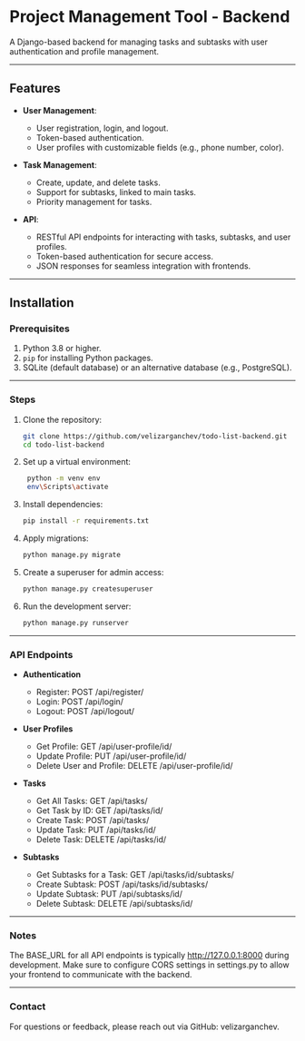 # Project Management Tool - Backend

A Django-based backend for managing tasks and subtasks with user authentication and profile management.

---

## Features

- **User Management**: 
  - User registration, login, and logout.
  - Token-based authentication.
  - User profiles with customizable fields (e.g., phone number, color).

- **Task Management**:
  - Create, update, and delete tasks.
  - Support for subtasks, linked to main tasks.
  - Priority management for tasks.

- **API**:
  - RESTful API endpoints for interacting with tasks, subtasks, and user profiles.
  - Token-based authentication for secure access.
  - JSON responses for seamless integration with frontends.

---

## Installation

### Prerequisites

1. Python 3.8 or higher.
2. `pip` for installing Python packages.
3. SQLite (default database) or an alternative database (e.g., PostgreSQL).

---

### Steps

1. Clone the repository:
   ```bash
   git clone https://github.com/velizarganchev/todo-list-backend.git
   cd todo-list-backend
2. Set up a virtual environment:
   ```bash
    python -m venv env
    env\Scripts\activate
4. Install dependencies:
    ```bash
    pip install -r requirements.txt
6. Apply migrations:
    ```bash
    python manage.py migrate
8. Create a superuser for admin access:
    ```bash
    python manage.py createsuperuser
10. Run the development server:
    ```bash
    python manage.py runserver
    
---

### API Endpoints

- **Authentication**
  - Register: POST /api/register/
  - Login: POST /api/login/
  - Logout: POST /api/logout/

- **User Profiles**
  - Get Profile: GET /api/user-profile/id/
  - Update Profile: PUT /api/user-profile/id/
  - Delete User and Profile: DELETE /api/user-profile/id/

- **Tasks**
  - Get All Tasks: GET /api/tasks/
  - Get Task by ID: GET /api/tasks/id/
  - Create Task: POST /api/tasks/
  - Update Task: PUT /api/tasks/id/
  - Delete Task: DELETE /api/tasks/id/

- **Subtasks**
  - Get Subtasks for a Task: GET /api/tasks/id/subtasks/
  - Create Subtask: POST /api/tasks/id/subtasks/
  - Update Subtask: PUT /api/subtasks/id/
  - Delete Subtask: DELETE /api/subtasks/id/

---

### Notes
The BASE_URL for all API endpoints is typically http://127.0.0.1:8000 during development.
Make sure to configure CORS settings in settings.py to allow your frontend to communicate with the backend.

---

### Contact
For questions or feedback, please reach out via GitHub: velizarganchev.
